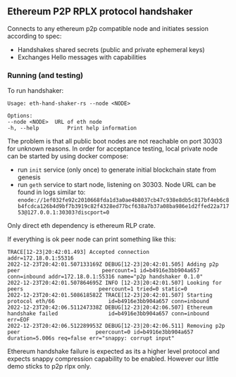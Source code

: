 ## Ethereum P2P RPLX protocol handshaker

Connects to any ethereum p2p compatible node and initiates session according to spec:
- Handshakes shared secrets (public and private ephemeral keys)
- Exchanges Hello messages with capabilities

### Running (and testing)
To run handshaker:
```
Usage: eth-hand-shaker-rs --node <NODE>

Options:
--node <NODE>  URL of eth node
-h, --help         Print help information
```

The problem is that all public boot nodes are not reachable on port 30303 for unknown reasons.
In order for acceptance testing, local private node can be started by using docker compose:
- run `init` service (only once) to generate initial blockchain state from genesis
- run `geth` service to start node, listening on 30303. Node URL can be found in logs similar to:
`enode://1ef032fe92c2010668fda1d3a0ae4b8037cb47c938e8db5c817bf4eb6c8b4fcdca126b4d9bf7b3919c82f4328ed77bcf638a7b37a08ba986e1d2ffed22a71753@127.0.0.1:30303?discport=0`

Only direct eth dependency is ethereum RLP crate.

If everything is ok peer node can print something like this:
```
TRACE[12-23|20:42:01.493] Accepted connection                      addr=172.18.0.1:55316
2022-12-23T20:42:01.507133169Z DEBUG[12-23|20:42:01.505] Adding p2p peer                          peercount=1 id=b4916e3bb904a657 conn=inbound addr=172.18.0.1:55316 name="p2p handshaker 0.1.0"
2022-12-23T20:42:01.507864695Z INFO [12-23|20:42:01.507] Looking for peers                        peercount=1 tried=0 static=0
2022-12-23T20:42:01.508618582Z TRACE[12-23|20:42:01.507] Starting protocol eth/66                 id=b4916e3bb904a657 conn=inbound
2022-12-23T20:42:06.511247338Z DEBUG[12-23|20:42:06.507] Ethereum handshake failed                id=b4916e3bb904a657 conn=inbound err=EOF
2022-12-23T20:42:06.512289953Z DEBUG[12-23|20:42:06.511] Removing p2p peer                        peercount=0 id=b4916e3bb904a657 duration=5.006s req=false err="snappy: corrupt input"
```
Ethereum handshake failure is expected as its a higher level protocol and expects snappy compression capability to be enabled. However our little demo sticks to p2p rlpx only.